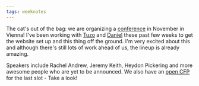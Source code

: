 ```yaml
---
tags: weeknotes
---
```


The cat's out of the bag: we are organizing a [conference](https://webclerks.at) in November in Vienna! I've been working with [Tuzo](https://www.matuzo.at) and [Daniel](https://twitter.com/lctdnl) these past few weeks to get the website set up and this thing off the ground. I'm very excited about this and although there's still lots of work ahead of us, the lineup is already amazing.

Speakers include Rachel Andrew, Jeremy Keith, Heydon Pickering and more awesome people who are yet to be announced. We also have an [open CFP](https://docs.google.com/forms/d/e/1FAIpQLSdMlydittpPpWLcd0tiDqadmAoaQv2nD8F8w4esqwdyKQt1aw/viewform) for the last slot - Take a look!
